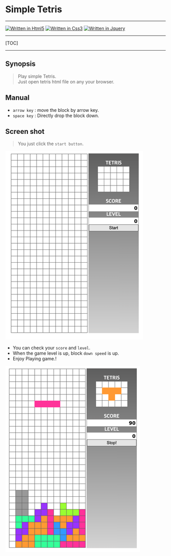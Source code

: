 # Simple Tetris

---



[comment]: <> ([![Written in Java]&#40;https://badges.aleen42.com/src/java.svg&#41;]&#40;https://www.java.com/ko/&#41;)
[![Written in Html5](https://img.shields.io/static/v1?message=HTML5&labelColor=FF7800&color=FFFFFF&logoColor=white&label=%20&logo=Html5)](https://www.w3schools.com/html/default.asp)
[![Written in Css3](https://img.shields.io/static/v1?message=CSS3&labelColor=509DD4&color=FFFFFF&logoColor=white&label=%20&logo=Css3)](https://www.w3schools.com/css/default.asp)
[![Written in Jquery](https://img.shields.io/static/v1?message=JQuery&labelColor=509DD4&color=FFFFFF&logoColor=white&label=%20&logo=Jquery)](https://jquery.com/)



----

[TOC]

----

## Synopsis

> Play simple Tetris.  
> Just open tetris html file on any your browser.

## Manual
- `arrow key` : move the block by arrow key. 
- `space key` : Directly drop the block down.

## Screen shot
> You just click the `start button`.

![Tetris](./images/tetris.png)


- You can check your `score` and `level`.
- When the game level is up, block `down speed` is up.
- Enjoy Playing game.!

![Tetris](./images/play.png)
